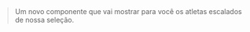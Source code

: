 ## <selecao-brasileira>

> Um novo componente que vai mostrar para você os atletas escalados de nossa seleção.